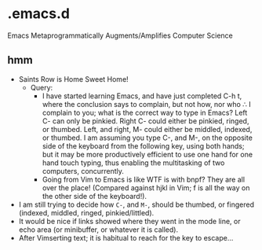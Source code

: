 # .emacs.d
Emacs Metaprogrammatically Augments/Amplifies Computer Science

## hmm
* Saints Row is Home Sweet Home!
	* Query:
		* I have started learning Emacs, and have just completed C-h t, where the conclusion says to complain, but not how, nor who ∴ I complain to you; what is the correct way to type in Emacs? Left C- can only be pinkied. Right C- could either be pinkied, ringed, or thumbed. Left, and right, M- could either be middled, indexed, or thumbed. I am assuming you type C-, and M-, on the opposite side of the keyboard from the following key, using both hands; but it may be more productively efficient to use one hand for one hand touch typing, thus enabling the multitasking of two computers, concurrently.
		* Going from Vim to Emacs is like WTF is with bnpf? They are all over the place! (Compared against hjkl in Vim; f is all the way on the other side of the keyboard!).
* I am still trying to decide how <code>C-</code>, and <code>M-</code>, should be thumbed, or fingered (indexed, middled, ringed, pinkied/littled).
* It would be nice if links showed where they went in the mode line, or echo area (or minibuffer, or whatever it is called).
* After Vimserting text; it is habitual to reach for the key to escape…
